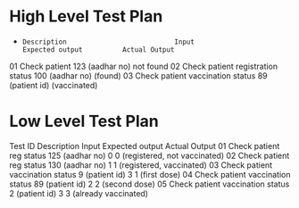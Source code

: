 # High Level Test Plan
* 	  Description	                        Input	                Expected output	         Actual Output
01   Check patient                         123 (aadhar no)	                                 not found
02	Check patient registration status	   100 (aadhar no)	                                  (found)
03	Check patient vaccination status	   89 (patient id)	                                (vaccinated)


# Low Level Test Plan
Test ID	Description	                       Input	            Expected output 	       Actual Output
01	Check patient reg  status	        125 (aadhar no)	            0	                0 (registered, not vaccinated)
02	Check patient reg status	        130 (aadhar no)	            1	                 1 (registered, vaccinated)
03	Check patient vaccination  status	9 (patient id)	            3                           1 (first dose)
04	Check patient vaccination status	89 (patient id)	            2	                        2 (second dose)
05	Check patient vaccination status	2 (patient id)	            3	                   3 (already vaccinated)
